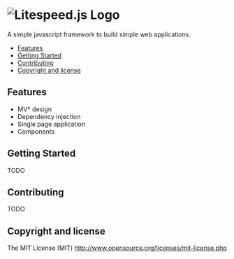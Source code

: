 # ![Litespeed.js Logo](https://raw.githubusercontent.com/eldadfux/litespeed.js/master/example/images/litespeed.png "Litespeed.js Logo")

A simple javascript framework to build simple web applications.

- [Features](#features)
- [Getting Started](#getting-started)
- [Contributing](#contributing)
- [Copyright and license](#copyright-and-license)

## Features

* MV* design
* Dependency injection
* Single page application
* Components

## Getting Started

TODO

## Contributing

TODO

## Copyright and license

The MIT License (MIT) http://www.opensource.org/licenses/mit-license.php